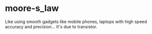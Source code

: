 # moore-s_law
Like using smooth gadgets like mobile phones, laptops with high speed accuracy and precision... It's due to transistor.
